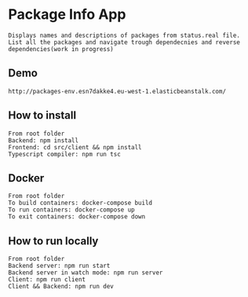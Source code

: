# Package Info App
    Displays names and descriptions of packages from status.real file.
    List all the packages and navigate trough dependecnies and reverse dependencies(work in progress)
## Demo
    http://packages-env.esn7dakke4.eu-west-1.elasticbeanstalk.com/

## How to install
    From root folder
    Backend: npm install
    Frontend: cd src/client && npm install
    Typescript compiler: npm run tsc
## Docker
    From root folder
    To build containers: docker-compose build
    To run containers: docker-compose up
    To exit containers: docker-compose down
## How to run locally
    From root folder
    Backend server: npm run start
    Backend server in watch mode: npm run server
    Client: npm run client
    Client && Backend: npm run dev 